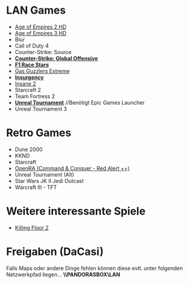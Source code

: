 # LAN Games

- [Age of Empires 2 HD](https://store.steampowered.com/app/221380/Age_of_Empires_II_HD)
- [Age of Empires 3 HD](https://store.steampowered.com/app/105450/Age_of_Empires_III_Complete_Collection/)
- Blur
- Call of Duty 4
- Counter-Strike: Source
- **[Counter-Strike: Global Offensive](https://store.steampowered.com/app/730/CounterStrike_Global_Offensive/)**
- **[F1 Race Stars](https://store.steampowered.com/app/203680/F1_RACE_STARS/)**
- [Gas Guzzlers Extreme](https://store.steampowered.com/app/243800/Gas_Guzzlers_Extreme/)
- **[Insurgency](https://store.steampowered.com/app/222880/Insurgency/)**
- [Insane 2](https://store.steampowered.com/app/35320/Insane_2/)
- Starcraft 2
- Team Fortress 2
- **[Unreal Tournament](https://www.epicgames.com/unrealtournament/)** //Benötigt Epic Games Launcher
- Unreal Tournament 3

# Retro Games
- Dune 2000
- KKND
- Starcraft
- [OpenRA (Command & Conquer - Red Alert ++)](https://www.openra.net)
- Unreal Tournament (Alt)
- Star Wars JK II Jedi Outcast
- Warcraft III - TFT

# Weitere interessante Spiele
- [Killing Floor 2](https://store.steampowered.com/app/232090/Killing_Floor_2/)

# Freigaben (DaCasi)
Falls Maps oder andere Dinge fehlen können diese evtl. unter folgenden Netzwerkpfad liegen...
**\\\\PANDORASBOX\LAN**
